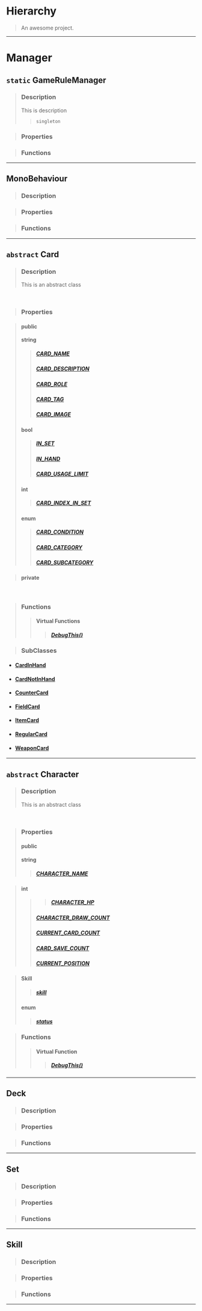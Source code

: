 # Hierarchy 

> An awesome project.

---


# Manager
## `static` GameRuleManager
> ### Description
> This is description
> > `singleton`

> ### Properties

> ### Functions
---



## MonoBehaviour
> ### Description

> ### Properties

> ### Functions
---



## `abstract` Card 

> ### Description
> This is an abstract class

<br>

> ### Properties

> #### public 
> **string**
>> ##### [CARD_NAME](Card.Properties/CARD_NAME.md)
>> ##### [CARD_DESCRIPTION](Card.Properties/CARD_DESCRIPTION.md)
>> ##### [CARD_ROLE](Card.Properties/CARD_ROLE.md)
>> ##### [CARD_TAG](Card.Properties/CARD_TAG.md)
>> ##### [CARD_IMAGE](Card.Properties/CARD_IMAGE.md)
>
> **bool**
>> ##### [IN_SET](Card.Properties/IN_SET.md)
>> ##### [IN_HAND](Card.Properties/IN_HAND.md)
>> ##### [CARD_USAGE_LIMIT](Card.Properties/CARD_USAGE_LIMIT.md)
>
> **int**
>> ##### [CARD_INDEX_IN_SET](Card.Properties/CARD_INDEX_IN_SET.md)
>
> **enum**
>> ##### [CARD_CONDITION](Card.Properties/CARD_CONDITION.md)
>> ##### [CARD_CATEGORY](Card.Properties/CARD_CATEGORY.md)
>> ##### [CARD_SUBCATEGORY](Card.Properties/CARD_SUBCATEGORY.md)



> #### private
<br>


> ### Functions
>> #### Virtual Functions
>>
>>> ##### [DebugThis()](Card.Properties/VirtualFuntion.md)



> ### SubClasses
  - #### [CardInHand](Card.Properties/CardInHand.md)
  - #### [CardNotInHand](Card.Properties/CardNotInHand.md)
  - #### [CounterCard](Card.Properties/CounterCard.md)
  - #### [FieldCard](Card.Properties/FieldCard.md)
  - #### [ItemCard](Card.Properties/ItemCard.md)
  - #### [RegularCard](Card.Properties/RegularCard.md)
  - #### [WeaponCard](Card.Properties/WeaponCard.md)
---





## `abstract` Character

> ### Description
> This is an abstract class

<br>

> ### Properties
> #### public
> **string**
>> ##### [CHARACTER_NAME](Character.Properties/CHARACTER_NAME.md)

>
> **int**
> >> ##### [CHARACTER_HP](Character.Properties/CHARACTER_HP.md)
>> ##### [CHARACTER_DRAW_COUNT](Character.Properties/CHARACTER_DRAW_COUNT.md)
>> ##### [CURRENT_CARD_COUNT](Character.Properties/CURRENT_CARD_COUNT.md)
>> ##### [CARD_SAVE_COUNT](Character.Properties/CARD_SAVE_COUNT.md)
>> ##### [CURRENT_POSITION](Character.Properties/CURRENT_POSITION.md)

>
>**Skill**
>> ##### [skill]()
>
>**enum**
>> ##### [status](Character.Properties/status.md)





> ### Functions
>> #### Virtual Function
>>
>>> ##### [DebugThis()]()
---



## Deck

> ### Description

> ### Properties

> ### Functions

---


## Set

> ### Description

> ### Properties

> ### Functions

---


## Skill

> ### Description

> ### Properties

> ### Functions

---
